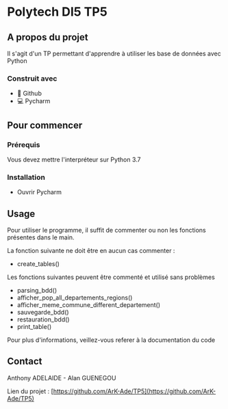 # Polytech DI5 TP5

## A propos du projet

Il s'agit d'un TP permettant d'apprendre à utiliser les base de données avec Python

### Construit avec

* 🐙 Github
* 💻 Pycharm

<!-- GETTING STARTED -->

## Pour commencer

### Prérequis

Vous devez mettre l'interpréteur sur Python 3.7

### Installation

- Ouvrir Pycharm

## Usage

Pour utiliser le programme, il suffit de commenter ou non les fonctions présentes dans le main.

La fonction suivante ne doit être en aucun cas commenter :

- create_tables()

Les fonctions suivantes peuvent être commenté et utilisé sans problèmes

- parsing_bdd()
- afficher_pop_all_departements_regions()
- afficher_meme_commune_different_departement()
- sauvegarde_bdd()
- restauration_bdd()
- print_table()

Pour plus d'informations, veillez-vous referer à la documentation du code

## Contact

Anthony ADELAIDE - Alan GUENEGOU

Lien du projet : [https://github.com/ArK-Ade/TP5](https://github.com/ArK-Ade/TP5)